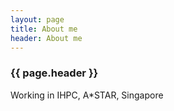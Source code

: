 ```yaml
---
layout: page 
title: About me
header: About me
---
```

<h3>{{ page.header }}</h3>

Working in IHPC, A*STAR, Singapore

